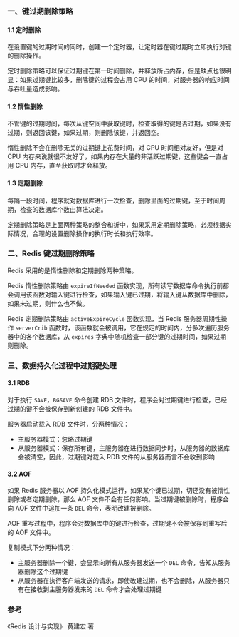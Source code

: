 ### 一、键过期删除策略

#### 1.1 定时删除

在设置键的过期时间的同时，创建一个定时器，让定时器在键过期时立即执行对键的删除操作。

定时删除策略可以保证过期键在第一时间删除，并释放所占内存，但是缺点也很明显：如果过期键比较多，删除键的过程会占用 CPU 的时间，对服务器的响应时间与吞吐量造成影响。

#### 1.2 惰性删除

不管键的过期时间，每次从键空间中获取键时，检查取得的键是否过期，如果没有过期，则返回该键，如果过期，则删除该键，并返回空。

惰性删除不会在删除无关的过期键上花费时间，对 CPU 时间相对友好，但是对 CPU 内存来说就很不友好了，如果内存在大量的非活跃过期键，这些键会一直占用 CPU 内存，直至获取时才会释放。

#### 1.3 定期删除

每隔一段时间，程序就对数据库进行一次检查，删除里面的过期键，至于时间周期，检查的数据库个数由算法决定。

定期删除策略是上面两种策略的整合和折中，如果采用定期删除策略，必须根据实际情况，合理的设置删除操作的执行时长和执行效率。

### 二、Redis 键过期删除策略

Redis 采用的是惰性删除和定期删除两种策略。 

Redis 惰性删除策略由 `expireIfNeeded` 函数实现，所有读写数据库命令执行前都会调用该函数对输入键进行检查，如果输入键已过期，将输入键从数据库中删除，如果未过期，则什么也不做。

Redis 定期删除策略由 `activeExpireCycle` 函数实现，当 Redis 服务器周期性操作 `serverCrib` 函数时，该函数就会被调用，它在规定的时间内，分多次遍历服务器中的各个数据库，从 `expires` 字典中随机检查一部分键的过期时间，如果过期则删除。

### 三、数据持久化过程中过期键处理

#### 3.1 RDB

对于执行 `SAVE`，`BGSAVE` 命令创建 RDB 文件时，程序会对过期键进行检查，已经过期的键不会被保存到新创建的 RDB 文件中。

服务器启动载入 RDB 文件时，分两种情况：
 - 主服务器模式：忽略过期键
 - 从服务器模式：保存所有键，主服务器在进行数据同步时，从服务器的数据库会被清空，因此，过期键对载入 RDB 文件的从服务器而言不会收到影响

#### 3.2 AOF

 如果 Redis 服务器以 AOF 持久化模式运行，如果某个键已过期，切还没有被惰性删除或者定期删除，那么 AOF 文件不会有任何影响。当过期键被删除时，程序会向 AOF 文件中追加一条 `DEL` 命令，表明改建被删除。

 AOF 重写过程中，程序会对数据库中的键进行检查，过期键不会被保存到重写后的 AOF 文件中。

 复制模式下分两种情况：
  - 主服务器删除一个键，会显示向所有从服务器发送一个 `DEL` 命令，告知从服务器删除这个过期键
  - 从服务器在执行客户端发送的请求，即使改建过期，也不会删除，从服务器只有在接收到主服务器发来的 `DEL` 命令才会处理过期键

### 参考

《Redis 设计与实现》 黄建宏 著 <br>